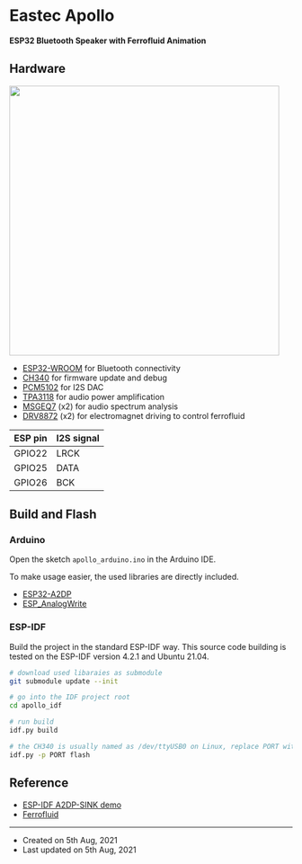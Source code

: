 # Eastec Apollo

**ESP32 Bluetooth Speaker with Ferrofluid Animation**


## Hardware

<img src="https://raw.githubusercontent.com/hotteshen/promo/develop/images/apollo.jpeg" width=480>

* [ESP32-WROOM](https://www.espressif.com/sites/default/files/documentation/esp32-wroom-32_datasheet_en.pdf) for Bluetooth connectivity
* [CH340](http://www.wch-ic.com/products/CH340.html) for firmware update and debug
* [PCM5102](https://www.ti.com/lit/ds/symlink/pcm5102.pdf) for I2S DAC
* [TPA3118](https://www.ti.com/lit/ds/symlink/tpa3116d2.pdf) for audio power amplification
* [MSGEQ7](https://mix-sig.com/images/datasheets/MSGEQ7.pdf) (x2) for audio spectrum analysis
* [DRV8872](https://www.ti.com/lit/ds/symlink/drv8872.pdf) (x2) for electromagnet driving to control ferrofluid

| ESP pin   | I2S signal   |
| :-------- | :----------- |
| GPIO22    | LRCK         |
| GPIO25    | DATA         |
| GPIO26    | BCK          |


## Build and Flash

### Arduino

Open the sketch `apollo_arduino.ino` in the Arduino IDE.

To make usage easier, the used libraries are directly included.

* [ESP32-A2DP](https://github.com/pschatzmann/ESP32-A2DP)
* [ESP_AnalogWrite](https://github.com/ERROPiX/ESP32_AnalogWrite)

### ESP-IDF

Build the project in the standard ESP-IDF way.
This source code building is tested on the ESP-IDF version 4.2.1 and Ubuntu 21.04.

```sh
# download used libaraies as submodule
git submodule update --init

# go into the IDF project root
cd apollo_idf

# run build
idf.py build

# the CH340 is usually named as /dev/ttyUSB0 on Linux, replace PORT with it.
idf.py -p PORT flash
```


## Reference

* [ESP-IDF A2DP-SINK demo](https://github.com/espressif/esp-idf/tree/master/examples/bluetooth/bluedroid/classic_bt/a2dp_sink)
* [Ferrofluid](https://en.wikipedia.org/wiki/Ferrofluid)


---

* Created on 5th Aug, 2021
* Last updated on 5th Aug, 2021
